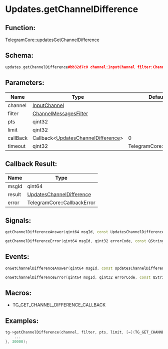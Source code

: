 # Updates.getChannelDifference

## Function:

TelegramCore::updatesGetChannelDifference

## Schema:

```c++
updates.getChannelDifference#bb32d7c0 channel:InputChannel filter:ChannelMessagesFilter pts:int limit:int = updates.ChannelDifference;
```
## Parameters:

|Name|Type|Default|
|----|----|-------|
|channel|[InputChannel](../../types/inputchannel.md)||
|filter|[ChannelMessagesFilter](../../types/channelmessagesfilter.md)||
|pts|qint32||
|limit|qint32||
|callBack|Callback&lt;[UpdatesChannelDifference](../../types/updateschanneldifference.md)&gt;|0|
|timeout|qint32|TelegramCore::timeOut()|

## Callback Result:

|Name|Type|
|----|----|
|msgId|qint64|
|result|[UpdatesChannelDifference](../../types/updateschanneldifference.md)|
|error|TelegramCore::CallbackError|

## Signals:

```c++
getChannelDifferenceAnswer(qint64 msgId, const UpdatesChannelDifference & result)
```
```c++
getChannelDifferenceError(qint64 msgId, qint32 errorCode, const QString &errorText)
```

## Events:

```c++
onGetChannelDifferenceAnswer(qint64 msgId, const UpdatesChannelDifference & result)
```
```c++
onGetChannelDifferenceError(qint64 msgId, qint32 errorCode, const QString &errorText)
```

## Macros:

* TG_GET_CHANNEL_DIFFERENCE_CALLBACK

## Examples:

```c++
tg->getChannelDifference(channel, filter, pts, limit, [=](TG_GET_CHANNEL_DIFFERENCE_CALLBACK){
    ...
}, 30000);
```
